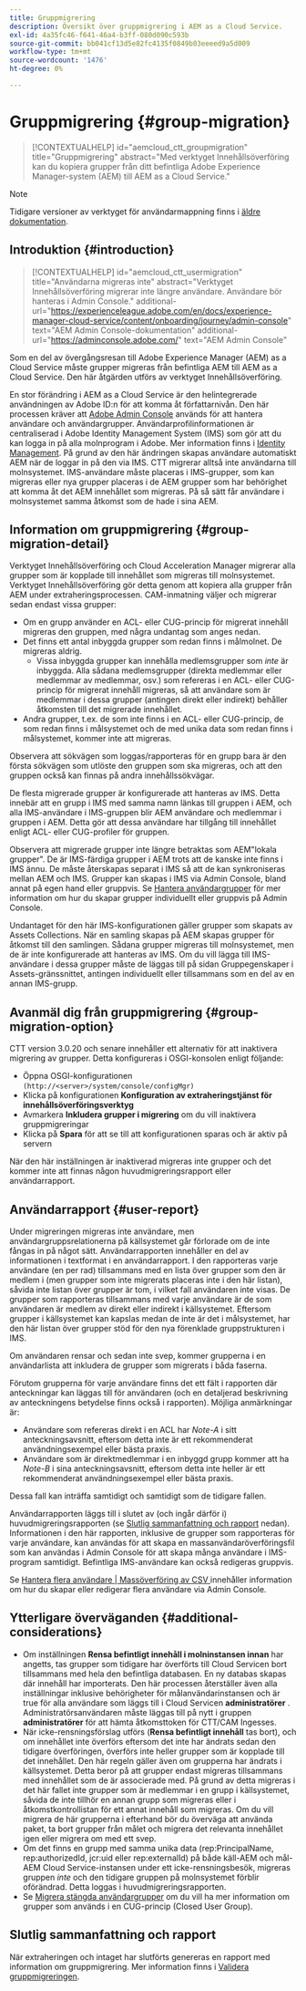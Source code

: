 ```yaml
---
title: Gruppmigrering
description: Översikt över gruppmigrering i AEM as a Cloud Service.
exl-id: 4a35fc46-f641-46a4-b3ff-080d090c593b
source-git-commit: bb041cf13d5e82fc4135f0849b03eeeed9a5d009
workflow-type: tm+mt
source-wordcount: '1476'
ht-degree: 0%

---
```



# Gruppmigrering {#group-migration}

>[!CONTEXTUALHELP]
>id="aemcloud_ctt_groupmigration"
>title="Gruppmigrering"
>abstract="Med verktyget Innehållsöverföring kan du kopiera grupper från ditt befintliga Adobe Experience Manager-system (AEM) till AEM as a Cloud Service."

>[!NOTE]
>Tidigare versioner av verktyget för användarmappning finns i [äldre dokumentation](/help/journey-migration/content-transfer-tool/user-mapping-tool-legacy/considerations-user-mapping-tool-legacy.md).

## Introduktion {#introduction}

>[!CONTEXTUALHELP]
>id="aemcloud_ctt_usermigration"
>title="Användarna migreras inte"
>abstract="Verktyget Innehållsöverföring migrerar inte längre användare. Användare bör hanteras i Admin Console."
>additional-url="https://experienceleague.adobe.com/en/docs/experience-manager-cloud-service/content/onboarding/journey/admin-console" text="AEM Admin Console-dokumentation"
>additional-url="https://adminconsole.adobe.com/" text="AEM Admin Console"

Som en del av övergångsresan till Adobe Experience Manager (AEM) as a Cloud Service måste grupper migreras från befintliga AEM till AEM as a Cloud Service. Den här åtgärden utförs av verktyget Innehållsöverföring.

En stor förändring i AEM as a Cloud Service är den helintegrerade användningen av Adobe ID:n för att komma åt författarnivån. Den här processen kräver att [Adobe Admin Console](https://helpx.adobe.com/enterprise/using/admin-console.html) används för att hantera användare och användargrupper. Användarprofilinformationen är centraliserad i Adobe Identity Management System (IMS) som gör att du kan logga in på alla molnprogram i Adobe. Mer information finns i [Identity Management](https://experienceleague.adobe.com/docs/experience-manager-cloud-service/content/overview/what-is-new-and-different.html#identity-management). På grund av den här ändringen skapas användare automatiskt AEM när de loggar in på den via IMS.  CTT migrerar alltså inte användarna till molnsystemet.  IMS-användare måste placeras i IMS-grupper, som kan migreras eller nya grupper placeras i de AEM grupper som har behörighet att komma åt det AEM innehållet som migreras.  På så sätt får användare i molnsystemet samma åtkomst som de hade i sina AEM.

## Information om gruppmigrering {#group-migration-detail}

Verktyget Innehållsöverföring och Cloud Acceleration Manager migrerar alla grupper som är kopplade till innehållet som migreras till molnsystemet. Verktyget Innehållsöverföring gör detta genom att kopiera alla grupper från AEM under extraheringsprocessen. CAM-inmatning väljer och migrerar sedan endast vissa grupper:

* Om en grupp använder en ACL- eller CUG-princip för migrerat innehåll migreras den gruppen, med några undantag som anges nedan.
* Det finns ett antal inbyggda grupper som redan finns i målmolnet. De migreras aldrig.
   * Vissa inbyggda grupper kan innehålla medlemsgrupper som _inte_ är inbyggda. Alla sådana medlemsgrupper (direkta medlemmar eller medlemmar av medlemmar, osv.) som refereras i en ACL- eller CUG-princip för migrerat innehåll migreras, så att användare som är medlemmar i dessa grupper (antingen direkt eller indirekt) behåller åtkomsten till det migrerade innehållet.
* Andra grupper, t.ex. de som inte finns i en ACL- eller CUG-princip, de som redan finns i målsystemet och de med unika data som redan finns i målsystemet, kommer inte att migreras.

Observera att sökvägen som loggas/rapporteras för en grupp bara är den första sökvägen som utlöste den gruppen som ska migreras, och att den gruppen också kan finnas på andra innehållssökvägar.

De flesta migrerade grupper är konfigurerade att hanteras av IMS.  Detta innebär att en grupp i IMS med samma namn länkas till gruppen i AEM, och alla IMS-användare i IMS-gruppen blir AEM användare och medlemmar i gruppen i AEM.  Detta gör att dessa användare har tillgång till innehållet enligt ACL- eller CUG-profiler för gruppen.

Observera att migrerade grupper inte längre betraktas som AEM&quot;lokala grupper&quot;. De är IMS-färdiga grupper i AEM trots att de kanske inte finns i IMS ännu.  De måste återskapas separat i IMS så att de kan synkroniseras mellan AEM och IMS.  Grupper kan skapas i IMS via Admin Console, bland annat på egen hand eller gruppvis.  Se [Hantera användargrupper](https://helpx.adobe.com/ca/enterprise/using/user-groups.html) för mer information om hur du skapar grupper individuellt eller gruppvis på Admin Console.

Undantaget för den här IMS-konfigurationen gäller grupper som skapats av Assets Collections. När en samling skapas på AEM skapas grupper för åtkomst till den samlingen. Sådana grupper migreras till molnsystemet, men de är inte konfigurerade att hanteras av IMS.  Om du vill lägga till IMS-användare i dessa grupper måste de läggas till på sidan Gruppegenskaper i Assets-gränssnittet, antingen individuellt eller tillsammans som en del av en annan IMS-grupp.


## Avanmäl dig från gruppmigrering {#group-migration-option}

CTT version 3.0.20 och senare innehåller ett alternativ för att inaktivera migrering av grupper.  Detta konfigureras i OSGI-konsolen enligt följande:

* Öppna OSGI-konfigurationen `(http://<server>/system/console/configMgr)`
* Klicka på konfigurationen **Konfiguration av extraheringstjänst för innehållsöverföringsverktyg**
* Avmarkera **Inkludera grupper i migrering** om du vill inaktivera gruppmigreringar
* Klicka på **Spara** för att se till att konfigurationen sparas och är aktiv på servern

När den här inställningen är inaktiverad migreras inte grupper och det kommer inte att finnas någon huvudmigreringsrapport eller användarrapport.

## Användarrapport {#user-report}

Under migreringen migreras inte användare, men användargruppsrelationerna på källsystemet går förlorade om de inte fångas in på något sätt.  Användarrapporten innehåller en del av informationen i textformat i en användarrapport. I den rapporteras varje användare (en per rad) tillsammans med en lista över grupper som den är medlem i (men grupper som inte migrerats placeras inte i den här listan), såvida inte listan över grupper är tom, i vilket fall användaren inte visas. De grupper som rapporteras tillsammans med varje användare är de som användaren är medlem av direkt eller indirekt i källsystemet. Eftersom grupper i källsystemet kan kapslas medan de inte är det i målsystemet, har den här listan över grupper stöd för den nya förenklade gruppstrukturen i IMS.

Om användaren rensar och sedan inte svep, kommer grupperna i en användarlista att inkludera de grupper som migrerats i båda faserna.

Förutom grupperna för varje användare finns det ett fält i rapporten där anteckningar kan läggas till för användaren (och en detaljerad beskrivning av anteckningens betydelse finns också i rapporten).  Möjliga anmärkningar är:

* Användare som refereras direkt i en ACL har *Note-A* i sitt anteckningsavsnitt, eftersom detta inte är ett rekommenderat användningsexempel eller bästa praxis.
* Användare som är direktmedlemmar i en inbyggd grupp kommer att ha *Note-B* i sina anteckningsavsnitt, eftersom detta inte heller är ett rekommenderat användningsexempel eller bästa praxis.

Dessa fall kan inträffa samtidigt och samtidigt som de tidigare fallen.

Användarrapporten läggs till i slutet av (och ingår därför i) huvudmigreringsrapporten (se [Slutlig sammanfattning och rapport](#final-summary-and-report) nedan).  Informationen i den här rapporten, inklusive de grupper som rapporteras för varje användare, kan användas för att skapa en massanvändaröverföringsfil som kan användas i Admin Console för att skapa många användare i IMS-program samtidigt.  Befintliga IMS-användare kan också redigeras gruppvis.

Se [Hantera flera användare | Massöverföring av CSV ](https://helpx.adobe.com/ca/enterprise/using/bulk-upload-users.html) innehåller information om hur du skapar eller redigerar flera användare via Admin Console.

## Ytterligare överväganden {#additional-considerations}

* Om inställningen **Rensa befintligt innehåll i molninstansen innan** har angetts, tas grupper som tidigare har överförts till Cloud Servicen bort tillsammans med hela den befintliga databasen. En ny databas skapas där innehåll har importerats. Den här processen återställer även alla inställningar inklusive behörigheter för målanvändarinstansen och är true för alla användare som läggs till i Cloud Servicen **administratörer** . Administratörsanvändaren måste läggas till på nytt i gruppen **administratörer** för att hämta åtkomsttoken för CTT/CAM Ingesses.
* När icke-rensningsförslag utförs (**Rensa befintligt innehåll** tas bort), och om innehållet inte överförs eftersom det inte har ändrats sedan den tidigare överföringen, överförs inte heller grupper som är kopplade till det innehållet. Den här regeln gäller även om grupperna har ändrats i källsystemet. Detta beror på att grupper endast migreras tillsammans med innehållet som de är associerade med. På grund av detta migreras i det här fallet inte grupper som är medlemmar i en grupp i källsystemet, såvida de inte tillhör en annan grupp som migreras eller i åtkomstkontrollistan för ett annat innehåll som migreras. Om du vill migrera de här grupperna i efterhand bör du överväga att använda paket, ta bort grupper från målet och migrera det relevanta innehållet igen eller migrera om med ett svep.
* Om det finns en grupp med samma unika data (rep:PrincipalName, rep:authorizedId, jcr:uid eller rep:externalId) på både käll-AEM och mål-AEM Cloud Service-instansen under ett icke-rensningsbesök, migreras gruppen _inte_ och den tidigare gruppen på molnsystemet förblir oförändrad. Detta loggas i huvudmigreringsrapporten.
* Se [Migrera stängda användargrupper](/help/journey-migration/content-transfer-tool/using-content-transfer-tool/closed-user-groups-migration.md) om du vill ha mer information om grupper som används i en CUG-princip (Closed User Group).

## Slutlig sammanfattning och rapport

När extraheringen och intaget har slutförts genereras en rapport med information om gruppmigrering. Mer information finns i [Validera gruppmigreringen](/help/journey-migration/content-transfer-tool/using-content-transfer-tool/validating-content-transfers.md#how-to-validate-group-migration).
